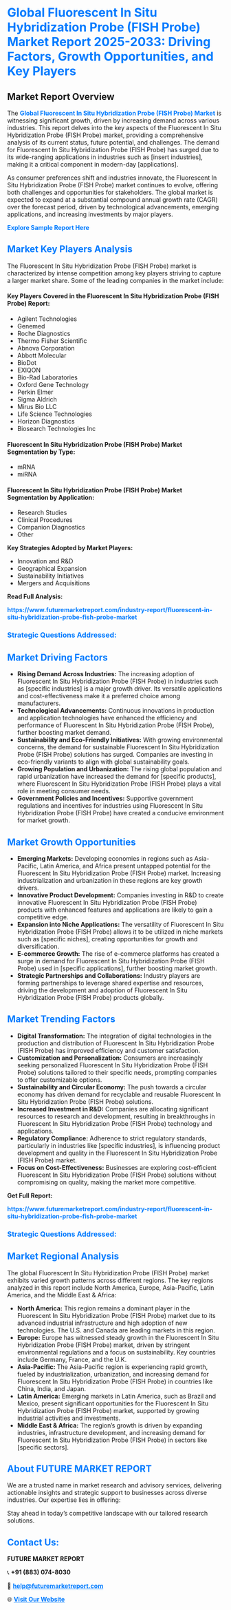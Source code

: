 <h1 style="color: #007BFF;">Global Fluorescent In Situ Hybridization Probe (FISH Probe) Market Report 2025-2033: Driving Factors, Growth Opportunities, and Key Players</h1>

<section id="overview">
<h2>Market Report Overview</h2>
<p>The <a href="https://www.futuremarketreport.com/industry-report/fluorescent-in-situ-hybridization-probe-fish-probe-market" style="color: #007BFF; text-decoration: none;"><strong>Global Fluorescent In Situ Hybridization Probe (FISH Probe) Market</strong></a> is witnessing significant growth, driven by increasing demand across various industries. This report delves into the key aspects of the Fluorescent In Situ Hybridization Probe (FISH Probe) market, providing a comprehensive analysis of its current status, future potential, and challenges. The demand for Fluorescent In Situ Hybridization Probe (FISH Probe) has surged due to its wide-ranging applications in industries such as [insert industries], making it a critical component in modern-day [applications].</p>
<p>As consumer preferences shift and industries innovate, the Fluorescent In Situ Hybridization Probe (FISH Probe) market continues to evolve, offering both challenges and opportunities for stakeholders. The global market is expected to expand at a substantial compound annual growth rate (CAGR) over the forecast period, driven by technological advancements, emerging applications, and increasing investments by major players.</p>
</section>

<section id="overview">
<p><a href="https://www.futuremarketreport.com/request-sample/reportId=51463" style="color: #007BFF; text-decoration: none;"><strong>Explore Sample Report Here</strong></a></p>
</section>

<section id="key-players">
<h2 style="color: #007BFF;">Market Key Players Analysis</h2>
<p>The Fluorescent In Situ Hybridization Probe (FISH Probe) market is characterized by intense competition among key players striving to capture a larger market share. Some of the leading companies in the market include:</p>
<h4>Key Players Covered in the Fluorescent In Situ Hybridization Probe (FISH Probe) Report:</h4>
<ul><li>Agilent Technologies</li><li>Genemed</li><li>Roche Diagnostics</li><li>Thermo Fisher Scientific</li><li>Abnova Corporation</li><li>Abbott Molecular</li><li>BioDot</li><li>EXIQON</li><li>Bio-Rad Laboratories</li><li>Oxford Gene Technology</li><li>Perkin Elmer</li><li>Sigma Aldrich</li><li>Mirus Bio LLC</li><li>Life Science Technologies</li><li>Horizon Diagnostics</li><li>Biosearch Technologies Inc</li></ul>
<h4>Fluorescent In Situ Hybridization Probe (FISH Probe) Market Segmentation by Type:</h4>
<ul><li>mRNA</li><li>miRNA</li></ul>

<h4>Fluorescent In Situ Hybridization Probe (FISH Probe) Market Segmentation by Application:</h4>
<ul><li>Research Studies</li><li>Clinical Procedures</li><li>Companion Diagnostics</li><li>Other</li></ul>
<p><strong>Key Strategies Adopted by Market Players:</strong></p>
<ul>
<li>Innovation and R&D</li>
<li>Geographical Expansion</li>
<li>Sustainability Initiatives</li>
<li>Mergers and Acquisitions</li>
</ul>
</section>

<section>
<p><strong>Read Full Analysis: </strong></p><a href="https://www.futuremarketreport.com/industry-report/fluorescent-in-situ-hybridization-probe-fish-probe-market" style="color: #007BFF; text-decoration: none;"><strong>https://www.futuremarketreport.com/industry-report/fluorescent-in-situ-hybridization-probe-fish-probe-market</strong></a>
<h3 style="color: #007BFF;">Strategic Questions Addressed:</h3>
</section>

<section id="driving-factors">
<h2 style="color: #007BFF;">Market Driving Factors</h2>
<ul>
<li><strong>Rising Demand Across Industries:</strong> The increasing adoption of Fluorescent In Situ Hybridization Probe (FISH Probe) in industries such as [specific industries] is a major growth driver. Its versatile applications and cost-effectiveness make it a preferred choice among manufacturers.</li>
<li><strong>Technological Advancements:</strong> Continuous innovations in production and application technologies have enhanced the efficiency and performance of Fluorescent In Situ Hybridization Probe (FISH Probe), further boosting market demand.</li>
<li><strong>Sustainability and Eco-Friendly Initiatives:</strong> With growing environmental concerns, the demand for sustainable Fluorescent In Situ Hybridization Probe (FISH Probe) solutions has surged. Companies are investing in eco-friendly variants to align with global sustainability goals.</li>
<li><strong>Growing Population and Urbanization:</strong> The rising global population and rapid urbanization have increased the demand for [specific products], where Fluorescent In Situ Hybridization Probe (FISH Probe) plays a vital role in meeting consumer needs.</li>
<li><strong>Government Policies and Incentives:</strong> Supportive government regulations and incentives for industries using Fluorescent In Situ Hybridization Probe (FISH Probe) have created a conducive environment for market growth.</li>
</ul>
</section>

<section id="growth-opportunities">
<h2 style="color: #007BFF;">Market Growth Opportunities</h2>
<ul>
<li><strong>Emerging Markets:</strong> Developing economies in regions such as Asia-Pacific, Latin America, and Africa present untapped potential for the Fluorescent In Situ Hybridization Probe (FISH Probe) market. Increasing industrialization and urbanization in these regions are key growth drivers.</li>
<li><strong>Innovative Product Development:</strong> Companies investing in R&D to create innovative Fluorescent In Situ Hybridization Probe (FISH Probe) products with enhanced features and applications are likely to gain a competitive edge.</li>
<li><strong>Expansion into Niche Applications:</strong> The versatility of Fluorescent In Situ Hybridization Probe (FISH Probe) allows it to be utilized in niche markets such as [specific niches], creating opportunities for growth and diversification.</li>
<li><strong>E-commerce Growth:</strong> The rise of e-commerce platforms has created a surge in demand for Fluorescent In Situ Hybridization Probe (FISH Probe) used in [specific applications], further boosting market growth.</li>
<li><strong>Strategic Partnerships and Collaborations:</strong> Industry players are forming partnerships to leverage shared expertise and resources, driving the development and adoption of Fluorescent In Situ Hybridization Probe (FISH Probe) products globally.</li>
</ul>
</section>

<section id="trending-factors">
<h2 style="color: #007BFF;">Market Trending Factors</h2>
<ul>
<li><strong>Digital Transformation:</strong> The integration of digital technologies in the production and distribution of Fluorescent In Situ Hybridization Probe (FISH Probe) has improved efficiency and customer satisfaction.</li>
<li><strong>Customization and Personalization:</strong> Consumers are increasingly seeking personalized Fluorescent In Situ Hybridization Probe (FISH Probe) solutions tailored to their specific needs, prompting companies to offer customizable options.</li>
<li><strong>Sustainability and Circular Economy:</strong> The push towards a circular economy has driven demand for recyclable and reusable Fluorescent In Situ Hybridization Probe (FISH Probe) solutions.</li>
<li><strong>Increased Investment in R&D:</strong> Companies are allocating significant resources to research and development, resulting in breakthroughs in Fluorescent In Situ Hybridization Probe (FISH Probe) technology and applications.</li>
<li><strong>Regulatory Compliance:</strong> Adherence to strict regulatory standards, particularly in industries like [specific industries], is influencing product development and quality in the Fluorescent In Situ Hybridization Probe (FISH Probe) market.</li>
<li><strong>Focus on Cost-Effectiveness:</strong> Businesses are exploring cost-efficient Fluorescent In Situ Hybridization Probe (FISH Probe) solutions without compromising on quality, making the market more competitive.</li>
</ul>
</section>

<section>
<p><strong>Get Full Report: </strong></p><a href="https://www.futuremarketreport.com/industry-report/fluorescent-in-situ-hybridization-probe-fish-probe-market" style="color: #007BFF; text-decoration: none;"><strong>https://www.futuremarketreport.com/industry-report/fluorescent-in-situ-hybridization-probe-fish-probe-market</strong></a>
<h3 style="color: #007BFF;">Strategic Questions Addressed:</h3>
</section>


<section id="regional-analysis">
<h2 style="color: #007BFF;">Market Regional Analysis</h2>
<p>The global Fluorescent In Situ Hybridization Probe (FISH Probe) market exhibits varied growth patterns across different regions. The key regions analyzed in this report include North America, Europe, Asia-Pacific, Latin America, and the Middle East & Africa:</p>
<ul>
<li><strong>North America:</strong> This region remains a dominant player in the Fluorescent In Situ Hybridization Probe (FISH Probe) market due to its advanced industrial infrastructure and high adoption of new technologies. The U.S. and Canada are leading markets in this region.</li>
<li><strong>Europe:</strong> Europe has witnessed steady growth in the Fluorescent In Situ Hybridization Probe (FISH Probe) market, driven by stringent environmental regulations and a focus on sustainability. Key countries include Germany, France, and the U.K.</li>
<li><strong>Asia-Pacific:</strong> The Asia-Pacific region is experiencing rapid growth, fueled by industrialization, urbanization, and increasing demand for Fluorescent In Situ Hybridization Probe (FISH Probe) in countries like China, India, and Japan.</li>
<li><strong>Latin America:</strong> Emerging markets in Latin America, such as Brazil and Mexico, present significant opportunities for the Fluorescent In Situ Hybridization Probe (FISH Probe) market, supported by growing industrial activities and investments.</li>
<li><strong>Middle East & Africa:</strong> The region’s growth is driven by expanding industries, infrastructure development, and increasing demand for Fluorescent In Situ Hybridization Probe (FISH Probe) in sectors like [specific sectors].</li>
</ul>
</section>

<footer>
<h2 style="color: #007BFF;">About FUTURE MARKET REPORT</h2>
<p>We are a trusted name in market research and advisory services, delivering actionable insights and strategic support to businesses across diverse industries. Our expertise lies in offering:</p>

<p>Stay ahead in today’s competitive landscape with our tailored research solutions.</p>

<h2 style="color: #007BFF;">Contact Us:</h2>
<p><strong>FUTURE MARKET REPORT</strong></p>
<p>📞 <strong>+91 (883) 074-8030</strong></p>
<p>📧 <strong><a href="mailto:help@futuremarketreport.com" style="color: #007BFF;">help@futuremarketreport.com</a></strong></p>
<p>🌐 <strong><a href="https://www.futuremarketreport.com/" style="color: #007BFF;">Visit Our Website</a></strong></p>
</footer>